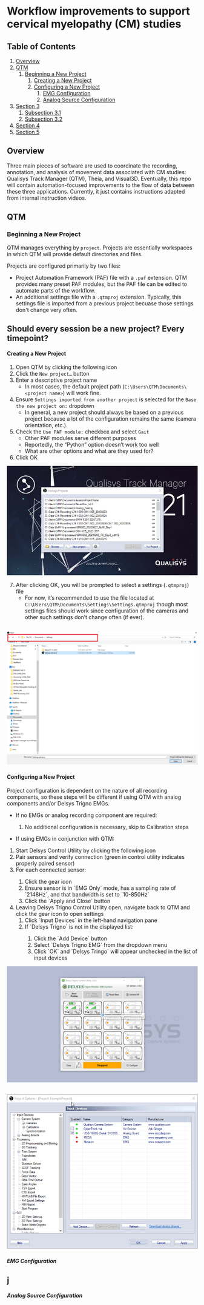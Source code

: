 # Workflow improvements to support cervical myelopathy (CM) studies

## Table of Contents
1. [Overview](#overview)
2. [QTM](#qtm)
    1. [Beginning a New Project](#beginning-a-new-project)
        1. [Creating a New Project](#creating-a-new-project)
        2. [Configuring a New Project](#configuring-a-new-project)
            1. [EMG Configuration](#emg-configuration)
            2. [Analog Source Configuration](#analog-source-configuration)
4. [Section 3](#section-3)
    1. [Subsection 3.1](#subsection-31)
    2. [Subsection 3.2](#subsection-32)
5. [Section 4](#section-4)
6. [Section 5](#section-5)

## Overview
Three main pieces of software are used to coordinate the recording, annotation, and analysis of movement data associated with CM studies: Qualisys Track Manager (QTM), Theia, and Visual3D.
Eventually, this repo will contain automation-focused improvements to the flow of data between these three applications. Currently, it just contains instructions adapted from internal instruction videos.  

## QTM
### Beginning a New Project
QTM manages everything by `project`. Projects are essentially workspaces in which QTM will provide default directories and files.  
  
Projects are configured primarily by two files:
- Project Automation Framework (PAF) file with a `.paf` extension. QTM provides many preset PAF modules, but the PAF file can be edited to automate parts of the workflow.
- An additional settings file with a `.qtmproj` extension. Typically, this settings file is imported from a previous project becuase those settings don't change very often.  

Should every session be a new project? Every timepoint?  
---

#### Creating a New Project
1.	Open QTM by clicking the following icon  
2.	Click the `New project…` button
3.	Enter a descriptive project name
    -   In most cases, the default project path (`C:\Users\QTM\Documents\<project name>`) will work fine.
4.	Ensure `Settings imported from another project` is selected for the `Base the new project on:` dropdown
    -	In general, a new project should always be based on a previous project because a lot of the configuration remains the same (camera orientation, etc.).
5.	Check the `Use PAF module:` checkbox and select `Gait`
    -	Other PAF modules serve different purposes
    -	Reportedly, the “Python” option doesn’t work too well
    -	What are other options and what are they used for?
6.	Click OK  
  
![Creation of new project in QTM](assets/qtm_new_project.gif)
 
7.	After clicking OK, you will be prompted to select a settings (`.qtmproj`) file
    -	For now, it’s recommended to use the file located at `C:\Users\QTM\Documents\Settings\Settings.qtmproj` though most settings files should work since configuration of the cameras and other such settings don’t change often (if ever).  
  
![Select the settings file](assets/qtm_settings_file.png)
---

#### Configuring a New Project
Project configuration is dependent on the nature of all recording components, so these steps will be different if using QTM with analog components and/or Delsys Trigno EMGs.

- If no EMGs or analog recording component are required:
    1. No additional configuration is necessary, skip to Calibration steps  

- If using EMGs in conjunction with QTM:
<ol>
    <li> Start Delsys Control Utility by clicking the following icon</li>
    <li> Pair sensors and verify connection (green in control utility indicates properly paired sensor)</li>
    <li> For each connected sensor:</li>
    <ol>
        <li> Click the gear icon</li>
        <li> Ensure sensor is in `EMG Only` mode, has a sampling rate of `2148Hz`, and that bandwidth is set to `10-850Hz`</li>
        <li> Click the `Apply and Close` button</li>
    </ol>    
    <li>Leaving Delsys Trigno Control Utility open, navigate back to QTM and click the gear icon to open settings 
        <ol>
            <li>Click `Input Devices` in the left-hand navigation pane</li>
            <li>If `Delsys Trigno` is not in the displayed list:</li>
                <ol>
                    <li>Click the `Add Device` button</li>
                    <li>Select `Delsys Trigno EMG` from the dropdown menu</li>
                    <li>Click `OK` and `Delsys Tringo` will appear unchecked in the list of input devices</li>
                </ol>
        </ol>
</ol>

![Modify EMG settings](assets/trigno_sensor_config.gif)

![Add Delsys Trigno EMGs](assets/qtm_add_delsys.gif)
---

##### EMG Configuration
j
---

##### Analog Source Configuration







